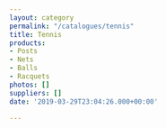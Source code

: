 ```yaml
---
layout: category
permalink: "/catalogues/tennis"
title: Tennis
products:
- Posts
- Nets
- Balls
- Racquets
photos: []
suppliers: []
date: '2019-03-29T23:04:26.000+00:00'

---
```

